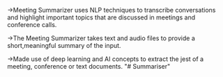 ->Meeting Summarizer uses NLP techniques to transcribe conversations and highlight important topics that are discussed in meetings and conference calls. 

->The Meeting Summarizer takes text and audio files to provide a short,meaningful summary of the input. 

->Made use of deep learning and AI concepts to extract the jest of a meeting, conference or text documents.
"# Summariser" 
